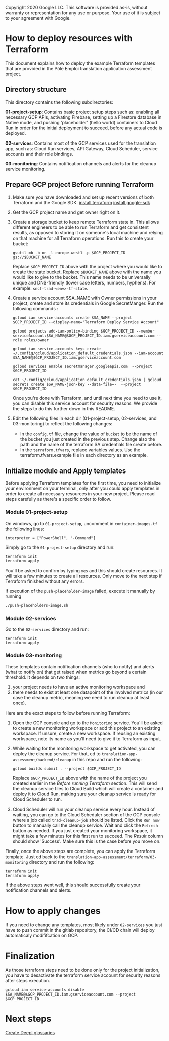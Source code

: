 Copyright 2020 Google LLC. This software is provided as-is, without warranty
or representation for any use or purpose. Your use of it is subject to your
agreement with Google.

# How to deploy resources with Terraform

This document explains how to deploy the example Terraform templates that are provided in the Pôle Emploi translation application assessment project.

## Directory structure

This directory contains the following subdirectories:

**01-project-setup**:
Contains basic project setup steps such as: enabling all necessary GCP APIs, activating Firebase, setting up a Firestore database in Native mode, and pushing 'placeholder' (hello world) containers to Cloud Run in order for the initial deployment to succeed, before any actual code is deployed.

**02-services**:
Contains most of the GCP services used for the translation app, such as: Cloud Run services, API Gateway, Cloud Scheduler, service accounts and their role bindings.

**03-monitoring**:
Contains notification channels and alerts for the cleanup service monitoring.

## Prepare GCP project Before running Terraform

1. Make sure you have downloaded and set up recent versions of both Terraform and the Google SDK.
   [install terraform](https://developer.hashicorp.com/terraform/tutorials/aws-get-started/install-cli)
   [install google-sdk](https://cloud.google.com/sdk/docs/install)

2. Get the GCP project name and get owner right on it.

3. Create a storage bucket to keep remote Terraform state in. This allows different engineers to be able to run Terraform and get consistent results, as opposed to storing it on someone's local machine and relying on that machine for all Terraform operations.
   Run this to create your bucket:
    ```
    gsutil mb -b on -l europe-west1 -p $GCP_PROJECT_ID gs://$BUCKET_NAME
    ```
   Replace `$GCP_PROJECT_ID` above with the project where you would like to create the state bucket.
   Replace `$BUCKET_NAME` above with the name you would like to give to the bucket. This name needs to be universally unique and DNS-friendly (lower case letters, numbers, hyphens). For example: `sncf-trad-<env>-tf-state`.

4. Create a service account $SA_NAME with Owner permissions in your project, create and store its credentials in Google SecretManger.
   Run the following commands :
    ```
    gcloud iam service-accounts create $SA_NAME --project $GCP_PROJECT_ID --display-name="Terraform Deploy Service Account"

    gcloud projects add-iam-policy-binding $GCP_PROJECT_ID --member serviceAccount:$SA_NAME@$GCP_PROJECT_ID.iam.gserviceaccount.com --role roles/owner

    gcloud iam service-accounts keys create ~/.config/gcloud/application_default_credentials.json --iam-account $SA_NAME@$GCP_PROJECT_ID.iam.gserviceaccount.com

    gcloud services enable secretmanager.googleapis.com  --project $GCP_PROJECT_ID

    cat ~/.config/gcloud/application_default_credentials.json | gcloud secrets create $SA_NAME-json-key --data-file=-  --project $GCP_PROJECT_ID
    ```
   Once you're done with Terraform, and until next time you need to use it, you can disable this service account for security reasons. We provide the steps to do this further down in this README.

5. Edit the following files in each dir (01-project-setup, 02-services, and 03-monitoring) to reflect the following changes:
    - In the `config.tf` file, change the value of `bucket` to be the name of the bucket you just created in the previous step. Change also the path and the name of the terraform SA credentials file create before.
    - In the `terraform.tfvars`, replace variables values. Use the terraform.tfvars.example file in each directory as an example.

## Initialize module and Apply templates

Before applying Terraform templates for the first time, you need to initialize your environment on your terminal, only after you could apply templates in order to create all necessary resources in your new project.
Please read steps carefully as there's a specific order to follow.

### Module 01-project-setup

On windows, go to `01-project-setup`, uncomment in `container-images.tf` the following lines:
```
interpreter = ["PowerShell", "-Command"]
```
Simply go to the `01-project-setup` directory and run:
```
terraform init
terraform apply
```
You'll be asked to confirm by typing `yes` and this should create resources.
It will take a few minutes to create all resources.
Only move to the next step if Terraform finished without any errors.

If execution of the `push-placeholder-image` failed, execute it manually by running
```
./push-placeholders-image.sh
```

### Module 02-services

Go to the `02-services` directory and run:
```
terraform init
terraform apply
```

### Module 03-monitoring

These templates contain notification channels (who to notify) and alerts (what to notify on) that get raised when metrics go beyond a certain threshold.
It depends on two things:
1) your project needs to have an active monitoring workspace and
2) there needs to exist at least one datapoint of the involved metrics (in our case the cleanup metric, meaning we need to run cleanup at least once).

Here are the exact steps to follow before running Terraform:
1. Open the GCP console and go to the `Monitoring` service. You'll be asked to create a new monitoring workspace or add this project to an existing workspace. If unsure, create a new workspace. If reusing an existing workspace, note its name as you'll need to give it to Terraform as input.
2. While waiting for the monitoring workspace to get activated, you can deploy the cleanup service. For that, cd to `translation-app-assessment/backend/cleanup` in this repo and run the following:
    ```
    gcloud builds submit . --project $GCP_PROJECT_ID
    ```
   Replace `$GCP_PROJECT_ID` above with the name of the project you created earlier in the *Before running Terraform* section.
   This will send the cleanup service files to Cloud Build which will create a container and deploy it to Cloud Run, making sure your cleanup service is ready for Cloud Scheduler to run.

3. Cloud Scheduler will run your cleanup service every hour. Instead of waiting, you can go to the Cloud Scheduler section of the GCP console where a job called `trad-cleanup-job` should be listed. Click the `Run now` button to manually call the cleanup service. Wait and click the `Refresh` button as needed. If you just created your monitoring workspace, it might take a few minutes for this first run to succeed. The *Result* column should show 'Success'. Make sure this is the case before you move on.

Finally, once the above steps are complete, you can apply the Terraform template. Just cd back to the `translation-app-assessment/terraform/03-monitoring` directory and run the following:

```
terraform init
terraform apply
```

If the above steps went well, this should successfully create your notification channels and alerts.

# How to apply changes

If you need to change any templates, most likely under `02-services` you just have to push commit in the gitlab repository, the CI/CD chain will deploy automaticaly modififcation on GCP.

# Finalization
As those terraform steps need to be done only for the project initialization, you have to desactivate the terraform service account for security reasons after steps execution.
```
gcloud iam service-accounts disable $SA_NAME@$GCP_PROJECT_ID.iam.gserviceaccount.com --project $GCP_PROJECT_ID
```

# Next steps

[Create Deepl glossaries](translation-app-assessment/deepl-glossary/README.md)
